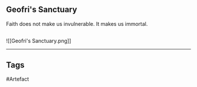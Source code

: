 ## Geofri's Sanctuary
Faith does not make us invulnerable.
It makes us immortal.
## 
![[Geofri's Sanctuary.png]]

---
## Tags
#Artefact